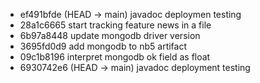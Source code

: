 - ef491bfde (HEAD -> main) javadoc deploymen testing
- 28a1c6665 start tracking feature news in a file
- 6b97a8448 update mongodb driver version
- 3695fd0d9 add mongodb to nb5 artifact
- 09c1b8196 interpret mongodb ok field as float
- 6930742e6 (HEAD -> main) javadoc deployment testing
